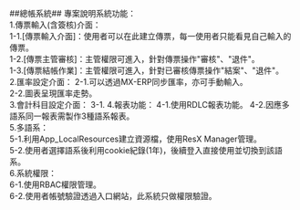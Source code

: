 ##總帳系統##
專案說明系統功能：    
1.傳票輸入(含簽核)介面：  
  1-1.[傳票輸入介面]：使用者可以在此建立傳票，每一使用者只能看見自己輸入的傳票。  
  1-2.[傳票主管審核]：主管權限可進入，針對傳票操作"審核"、"退件"。   
  1-3.[傳票結帳作業]：主管權限可進入，針對已審核傳票操作"結案"、"退件"。    
2.匯率設定介面：
  2-1.可以透過MX-ERP同步匯率，亦可手動輸入。  
  2-2.圖表呈現匯率走勢。  
3.會計科目設定介面：
  3-1.
4.報表功能：
  4-1.使用RDLC報表功能。
  4-2.因應多語系同一報表需製作3種語系報表。  
5.多語系：  
  5-1.利用App_LocalResources建立資源檔，使用ResX Manager管理。  
  5-2.使用者選擇語系後利用cookie紀錄(1年)，後續登入直接使用並切換到該語系。  
6.系統權限：  
  6-1.使用RBAC權限管理。  
  6-2.使用者帳號驗證透過入口網站，此系統只做權限驗證。  
